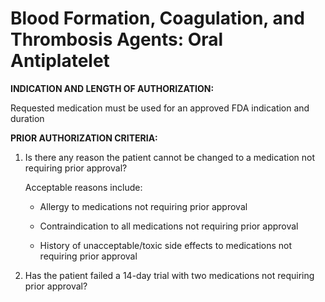 # Blood Formation, Coagulation, and Thrombosis Agents: Oral Antiplatelet

**INDICATION AND LENGTH OF AUTHORIZATION:**

Requested medication must be used for an approved FDA indication and duration

**PRIOR AUTHORIZATION CRITERIA:**

1. Is there any reason the patient cannot be changed to a medication not requiring prior approval?

    Acceptable reasons include:

    - Allergy to medications not requiring prior approval

    - Contraindication to all medications not requiring prior approval

    - History of unacceptable/toxic side effects to medications not requiring prior approval

2. Has the patient failed a 14-day trial with two medications not requiring prior approval?
